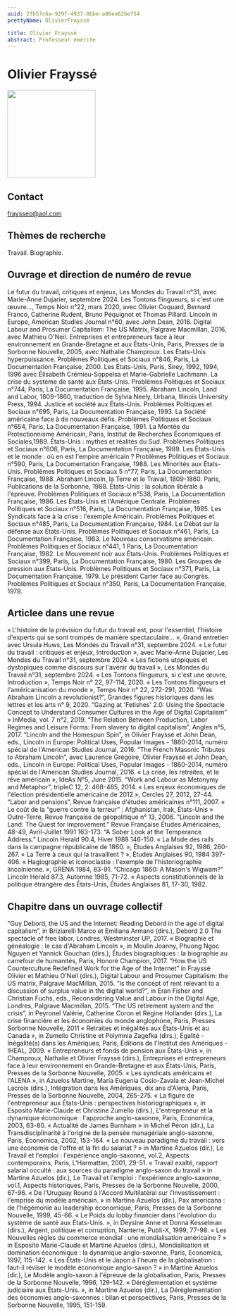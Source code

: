 ```yaml
---
uuid: 2fb57c6a-929f-4937-8bbe-a86ea62bef54
prettyName: OlivierFrayssé

title: Olivier Frayssé
abstract: Professeur émérite
---
```


# Olivier Frayssé
<img src="./avatar.webp" width="200px" />

## Contact

 fraysseo@aol.com

## Thèmes de recherche

 Travail. Biographie.

## Ouvrage et direction de numéro de revue

 Le futur du travail, critiques et enjeux, Les Mondes du Travail n°31, avec Marie-Anne Dujarier, septembre 2024.
Les Tontons flingueurs, si c'est une œuvre…, Temps Noir n°22, mars 2020, avec Olivier Coquard, Bernard Franco, Catherine Rudent, Bruno Péquignot et Thomas Pillard.
Lincoln in Europe, American Studies Journal n°60, avec John Dean, 2016. 
Digital Labour and Prosumer Capitalism: The US Matrix, Palgrave Macmillan, 2016, avec Mathieu O'Neil.
Entreprises et entrepreneurs face à leur environnement en Grande-Bretagne et aux États-Unis, Paris, Presses de la Sorbonne Nouvelle, 2005, avec Nathalie Champroux.
Les États-Unis hyperpuissance. Problèmes Politiques et Sociaux n°846, Paris, La Documentation Française, 2000.
Les États-Unis, Paris, Sirey, 1992, 1994, 1996 avec Élisabeth Crémieu-Soppelsa et Marie-Gabrielle Lachmann.
La crise du système de santé aux États-Unis. Problèmes Politiques et Sociaux n°744, Paris, La Documentation Française, 1995.
Abraham Lincoln, Land and Labor, 1809-1860, traduction de Sylvia Neely, Urbana, Illinois University Press, 1994.
Justice et société aux États-Unis. Problèmes Politiques et Sociaux n°695, Paris, La Documentation Française, 1993.
La Société américaine face à de nouveaux défis. Problèmes Politiques et Sociaux n°654, Paris, La Documentation Française, 1991.
La Montée du Protectionnisme Américain, Paris, Institut de Recherches Économiques et Sociales,1989.
États-Unis : mythes et réalités du Sud. Problèmes Politiques et Sociaux n°606, Paris, La Documentation Française, 1989.
Les États-Unis et le monde : où en est l'empire américain ? Problèmes Politiques et Sociaux n°590, Paris, La Documentation Française, 1988.
Les Minorités aux États-Unis. Problèmes Politiques et Sociaux 5 n°77, Paris, La Documentation Française, 1988.
Abraham Lincoln, la Terre et le Travail, 1809-1860. Paris, Publications de la Sorbonne, 1988.
États-Unis : la solution libérale à l'épreuve. Problèmes Politiques et Sociaux n°538, Paris, La Documentation Française, 1986. 
Les États-Unis et l'Amérique Centrale. Problèmes Politiques et Sociaux n°516, Paris, La Documentation Française, 1985. 
Les Syndicats face à la crise : l'exemple Américain. Problèmes Politiques et Sociaux n°485, Paris, La Documentation Française, 1984.
Le Débat sur la défense aux États-Unis. Problèmes Politiques et Sociaux n°461, Paris, La Documentation Française, 1983.
Le Nouveau conservatisme américain. Problèmes Politiques et Sociaux n°441, 1 Paris, La Documentation Française, 1982.
Le Mouvement noir aux États-Unis. Problèmes Politiques et Sociaux  n°399, Paris, La Documentation Française, 1980.
Les Groupes de pression aux États-Unis. Problèmes Politiques et Sociaux n°371, Paris, La Documentation Française, 1979.
Le président Carter face au Congrès. Problèmes Politiques et Sociaux n°350, Paris, La Documentation Française, 1978.

## Articlee dans une revue

 « L'histoire de la prévision du futur du travail est, pour l'essentiel, l'histoire d'experts qui se sont trompés de manière spectaculaire… », Grand entretien avec Ursula Huws, Les Mondes du Travail n°31, septembre 2024.
« Le futur du travail : critiques et enjeux, Introduction », avec Marie-Anne Dujarier, Les Mondes du Travail n°31, septembre 2024.
« Les fictions utopiques et dystopiques comme discours sur l'avenir du travail », Les Mondes du Travail n°31, septembre 2024.
« Les Tontons flingueurs, si c'est une œuvre, Introduction », Temps Noir n° 22, 97-114, 2020.
« Les Tontons flingueurs et l'américanisation du monde », Temps Noir n° 22, 272-291, 2020.
“Was Abraham Lincoln a revolutionist?”, Grandes figures historiques dans les lettres et les arts n° 9, 2020.
“Gazing at 'Fetishes' 2.0: Using the Spectacle Concept to Understand Consumer Cultures in the Age of Digital Capitalism” » InMedia, vol. 7 n°2, 2019.
“The Relation Between Production, Labor Regimes and Leisure Forms: From slavery to digital capitalism”, Angles n°5, 2017.
“Lincoln and the Homespun Spin”, in Olivier Frayssé et John Dean, eds., Lincoln in Europe: Political Uses, Popular Images - 1860-2014, numéro spécial de l'American Studies Journal, 2016.
“The French Masonic Tributes to Abraham Lincoln”, avec Laurence Grégoire, Olivier Frayssé et John Dean, eds., Lincoln in Europe: Political Uses, Popular Images - 1860-2014, numéro spécial de l'American Studies Journal, 2016.
 « La crise, les retraites, et le rêve américain », IdeAs N°5, June 2015.
“Work and Labour as Metonymy and Metaphor”, tripleC 12, 2: 468-485, 2014.
 « Les enjeux économiques de l'élection présidentielle américaine de 2012 », Cercles 27, 2012, 27-44.
“Labor and pensions”, Revue française d'études américaines n°111, 2007.
« Le coût de la “guerre contre la terreur” : Afghanistan, Irak, États-Unis » Outre-Terre, Revue française de géopolitique n° 13, 2006.
“Lincoln and the Land: The Quest for Improvement.” Revue Française Études Américaines, 48-49, Avril-Juillet 1991 163-173.
“A Sober Look at the Temperance Address.” Lincoln Herald 90.4, Hiver 1988 146-150.
« La Mode des rails dans la campagne républicaine de 1860. », Études Anglaises 92, 1986, 260-267.
« La Terre à ceux qui la travaillent ? », Études Anglaises 90, 1984 397-406.
« Hagiographie et iconoclastie : l'exemple de l'historiographie lincolnienne. », GRENA 1984, 83-91.
“Chicago 1860: A Mason's Wigwam?” Lincoln Herald 87.3, Automne 1985, 71-72.
« Aspects constitutionnels de la politique étrangère des États-Unis, Études Anglaises 81, 17-30, 1982.

## Chapitre dans un ouvrage collectif

 “Guy Debord, the US and the Internet: Reading Debord in the age of digital capitalism”, in Briziarelli Marco et Emiliana Armano (dirs.), Debord 2.0 The spectacle of free labor, Londres, Westminster UP, 2017.
« Biographie et généalogie : le cas d'Abraham Lincoln », in Moulin Joanny, Phuong Ngoc Nguyen et Yannick Gouchan (dirs.), Études biographiques : la biographie au carrefour de humanités, Paris, Honoré Champion, 2017.
 “How the US Counterculture Redefined Work for the Age of the Internet” in Frayssé Olivier et Mathieu O'Neil (dirs.), Digital Labour and Prosumer Capitalism: the US matrix, Palgrave MacMillan, 2015.
 “Is the concept of rent relevant to a discussion of surplus value in the digital world?”, in Eran Fisher and Christian Fuchs, eds., Reconsidering Value and Labour in the Digital Age, Londres, Palgrave Macmillan, 2015.
“The US retirement system and the crisis”, in Peyronel Valérie, Catherine Coron et Régine Hollander (dirs.), La crise financière et les économies du monde anglophone, Paris, Presses Sorbonne Nouvelle, 2011
« Retraites et inégalités aux États-Unis et au Canada », in Zumello Christine et Polymnia Zagefka (dirs.), Égalité - Inégalité(s) dans les Amériques, Paris, Éditions de l'Institut des Amériques - IHEAL, 2009.
« Entrepreneurs et fonds de pension aux États-Unis », in Champroux, Nathalie et Olivier Frayssé (dirs.), Entreprises et entrepreneurs face à leur environnement en Grande-Bretagne et aux États-Unis, Paris, Presses de la Sorbonne Nouvelle, 2005.
« Les syndicats américains et l'ALENA », in Azuelos Martine, María Eugenia Cosío-Zavala et Jean-Michel Lacroix (dirs.), Intégration dans les Amériques, dix ans d'Alena, Paris, Presses de la Sorbonne Nouvelle, 2004, 265-275.
« La figure de l'entrepreneur aux États-Unis : perspectives historiographiques », in Esposito Marie-Claude et Christine Zumello (dirs.), L'entrepreneur et la dynamique économique : l'approche anglo-saxonne, Paris, Economica, 2003, 63-80.
« Actualité de James Burnham » in Michel Péron (dir.), La Transdisciplinarité à l'origine de la pensée managériale anglo-saxonne, Paris, Économica, 2002, 153-164.
« Le nouveau paradigme du travail : vers une économie de l'offre et la fin du salariat ? » in Martine Azuelos (dir.), Le Travail et l'emploi : l'expérience anglo-saxonne, vol.2, Aspects contemporains, Paris, L'Harmattan, 2001, 29-51.
« Travail exalté, rapport salarial occulté : aux sources du paradigme anglo-saxon du travail » in Martine Azuelos (dir.), Le Travail et l'emploi : l'expérience anglo-saxonne, vol.1, Aspects historiques, Paris, Presses de la Sorbonne Nouvelle, 2000, 67-96.
« De l'Uruguay Round à l'Accord Multilatéral sur l'Investissement : l'emprise du modèle américain. » in Martine Azuelos (dir.), Pax americana : de l'hégémonie au leadership économique, Paris, Presses de la Sorbonne Nouvelle, 1999, 45-66.
« Le Poids du lobby financier dans l'évolution du système de santé aux États-Unis. », in Deysine Anne et Donna Kesselman (dirs.), Argent, politique et corruption, Nanterre, Publi-X, 1999, 77-98.
« Les Nouvelles règles du commerce mondial : une mondialisation américaine ? » in Esposito Marie-Claude et Martine Azuelos (dirs.), Mondialisation et domination économique : la dynamique anglo-saxonne, Paris, Economica, 1997, 115-142.
« Les États-Unis et le Japon à l'heure de la globalisation : faut-il réviser le modèle économique anglo-saxon ? » in Martine Azuelos (dir.), Le Modèle anglo-saxon à l'épreuve de la globalisation, Paris, Presses de la Sorbonne Nouvelle, 1996, 129-142.
« Déréglementation et système judiciaire aux États-Unis. », in Martine Azuelos (dir.), La Déréglementation des économies anglo-saxonnes : bilan et perspectives, Paris, Presses de la Sorbonne Nouvelle, 1995, 151-159.

